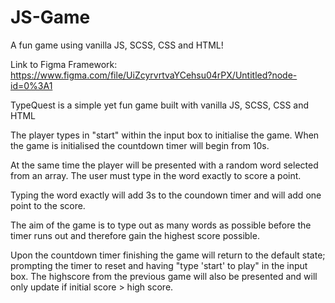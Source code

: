 # JS-Game

A fun game using vanilla JS, SCSS, CSS and HTML!

Link to Figma Framework:
https://www.figma.com/file/UiZcyrvrtvaYCehsu04rPX/Untitled?node-id=0%3A1

TypeQuest is a simple yet fun game built with vanilla JS, SCSS, CSS and HTML

The player types in "start" within the input box to initialise the game. When the game is initialised the countdown timer will begin from 10s.

At the same time the player will be presented with a random word selected from an array. The user must type in the word exactly to score a point.

Typing the word exactly will add 3s to the coundown timer and will add one point to the score.

The aim of the game is to type out as many words as possible before the timer runs out and therefore gain the highest score possible.

Upon the countdown timer finishing the game will return to the default state; prompting the timer to reset and having "type 'start' to play" in the input box. The highscore from the previous game will also be presented and will only update if initial score > high score.
